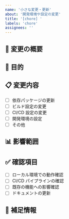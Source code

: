 ```yaml
---
name: '小さな変更・更新'
about: '開発環境や設定の変更'
title: '[chore] '
labels: 'chore'
assignees: ''
---
```


## 🔧 変更の概要

<!-- 開発環境や設定の変更内容を簡潔に説明してください -->

## 🎯 目的

<!-- なぜこの変更が必要なのか説明してください -->

## 📋 変更内容

<!-- 具体的な変更内容を記載してください -->

- [ ] 依存パッケージの更新
- [ ] ビルド設定の変更
- [ ] CI/CD 設定の変更
- [ ] 開発環境の設定
- [ ] その他

## 📊 影響範囲

<!-- この変更による影響範囲を記載してください -->

## ✅ 確認項目

- [ ] ローカル環境での動作確認
- [ ] CI/CD パイプラインの確認
- [ ] 既存の機能への影響確認
- [ ] ドキュメントの更新

## 📝 補足情報

<!-- その他、変更に関する補足情報があれば記載してください -->
